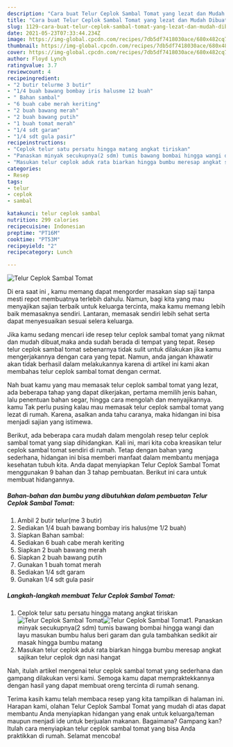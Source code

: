 ```yaml
---
description: "Cara buat Telur Ceplok Sambal Tomat yang lezat dan Mudah Dibuat"
title: "Cara buat Telur Ceplok Sambal Tomat yang lezat dan Mudah Dibuat"
slug: 1129-cara-buat-telur-ceplok-sambal-tomat-yang-lezat-dan-mudah-dibuat
date: 2021-05-23T07:33:44.234Z
image: https://img-global.cpcdn.com/recipes/7db5df7418030ace/680x482cq70/telur-ceplok-sambal-tomat-foto-resep-utama.jpg
thumbnail: https://img-global.cpcdn.com/recipes/7db5df7418030ace/680x482cq70/telur-ceplok-sambal-tomat-foto-resep-utama.jpg
cover: https://img-global.cpcdn.com/recipes/7db5df7418030ace/680x482cq70/telur-ceplok-sambal-tomat-foto-resep-utama.jpg
author: Floyd Lynch
ratingvalue: 3.7
reviewcount: 4
recipeingredient:
- "2 butir telurme 3 butir"
- "1/4 buah bawang bombay iris halusme 12 buah"
- " Bahan sambal"
- "6 buah cabe merah keriting"
- "2 buah bawang merah"
- "2 buah bawang putih"
- "1 buah tomat merah"
- "1/4 sdt garam"
- "1/4 sdt gula pasir"
recipeinstructions:
- "Ceplok telur satu persatu hingga matang angkat tiriskan"
- "Panaskan minyak secukupnya(2 sdm) tumis bawang bombai hingga wangi dan layu masukan bumbu halus beri garam dan gula tambahkan sedikit air masak hingga bumbu matang"
- "Masukan telur ceplok aduk rata biarkan hingga bumbu meresap angkat sajikan telur ceplok dgn nasi hangat"
categories:
- Resep
tags:
- telur
- ceplok
- sambal

katakunci: telur ceplok sambal 
nutrition: 299 calories
recipecuisine: Indonesian
preptime: "PT16M"
cooktime: "PT53M"
recipeyield: "2"
recipecategory: Lunch

---
```



![Telur Ceplok Sambal Tomat](https://img-global.cpcdn.com/recipes/7db5df7418030ace/680x482cq70/telur-ceplok-sambal-tomat-foto-resep-utama.jpg)

Di era  saat ini , kamu memang dapat mengorder masakan siap saji tanpa mesti repot membuatnya terlebih dahulu. Namun, bagi kita yang mau menyajikan sajian terbaik untuk keluarga tercinta, maka kamu memang lebih baik memasaknya sendiri. Lantaran, memasak sendiri lebih sehat serta dapat menyesuaikan sesuai selera keluarga.

Jika kamu sedang mencari ide resep telur ceplok sambal tomat yang nikmat dan mudah dibuat,maka anda sudah berada di tempat yang tepat. Resep telur ceplok sambal tomat  sebenarnya tidak sulit untuk dilakukan jika kamu mengerjakannya dengan cara yang tepat. Namun, anda jangan khawatir akan tidak berhasil dalam melakukannya 
karena di artikel ini kami akan membahas telur ceplok sambal tomat dengan cermat.  



Nah buat kamu yang mau memasak telur ceplok sambal tomat yang lezat, ada beberapa tahap yang dapat dikerjakan, pertama memilih jenis bahan, lalu penentuan bahan segar, hingga cara mengolah dan menyajikannya. kamu Tak perlu pusing kalau mau memasak telur ceplok sambal tomat yang lezat di rumah. Karena, asalkan anda  tahu caranya, maka hidangan ini bisa menjadi sajian yang istimewa.

Berikut, ada beberapa cara mudah dalam mengolah resep telur ceplok sambal tomat yang siap dihidangkan. Kali ini, mari kita coba kreasikan telur ceplok sambal tomat sendiri di rumah. Tetap dengan bahan yang sederhana, hidangan ini bisa memberi manfaat dalam membantu menjaga kesehatan tubuh kita. Anda dapat menyiapkan Telur Ceplok Sambal Tomat menggunakan 9 bahan dan 3 tahap pembuatan. Berikut ini cara untuk membuat hidangannya.

<!--inarticleads1-->

##### Bahan-bahan dan bumbu yang dibutuhkan dalam pembuatan Telur Ceplok Sambal Tomat:

1. Ambil 2 butir telur(me 3 butir)
1. Sediakan 1/4 buah bawang bombay iris halus(me 1/2 buah)
1. Siapkan  Bahan sambal:
1. Sediakan 6 buah cabe merah keriting
1. Siapkan 2 buah bawang merah
1. Siapkan 2 buah bawang putih
1. Gunakan 1 buah tomat merah
1. Sediakan 1/4 sdt garam
1. Gunakan 1/4 sdt gula pasir




<!--inarticleads2-->

##### Langkah-langkah membuat Telur Ceplok Sambal Tomat:

1. Ceplok telur satu persatu hingga matang angkat tiriskan
<img src="https://img-global.cpcdn.com/steps/8523f4320964aeb4/160x128cq70/telur-ceplok-sambal-tomat-langkah-memasak-1-foto.jpg" alt="Telur Ceplok Sambal Tomat"><img src="https://img-global.cpcdn.com/steps/b04c03317e238899/160x128cq70/telur-ceplok-sambal-tomat-langkah-memasak-1-foto.jpg" alt="Telur Ceplok Sambal Tomat">1. Panaskan minyak secukupnya(2 sdm) tumis bawang bombai hingga wangi dan layu masukan bumbu halus beri garam dan gula tambahkan sedikit air masak hingga bumbu matang
1. Masukan telur ceplok aduk rata biarkan hingga bumbu meresap angkat sajikan telur ceplok dgn nasi hangat




Nah, itulah artikel mengenai  telur ceplok sambal tomat  yang sederhana dan gampang dilakukan versi kami. Semoga kamu dapat mempraktekkannya dengan hasil yang dapat membuat oreng tercinta di rumah senang. 

Terima kasih kamu telah membaca resep yang kita tampilkan di halaman ini. Harapan kami, olahan  Telur Ceplok Sambal Tomat yang mudah di atas dapat membantu Anda menyiapkan hidangan yang enak untuk keluarga/teman maupun menjadi ide untuk berjualan makanan. Bagaimana? Gampang kan? Itulah cara menyiapkan telur ceplok sambal tomat yang bisa Anda praktikkan di rumah. Selamat mencoba!


